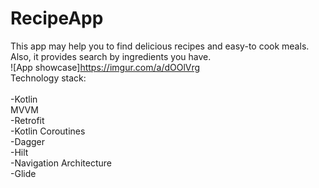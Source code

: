 # RecipeApp
This app may help you to find delicious recipes and easy-to cook meals. Also, it provides search by ingredients you have. 
<br>
![App showcase]https://imgur.com/a/dOOlVrg
<br>
Technology stack:
<br>
<br>
-Kotlin
<br>
MVVM
<br>
-Retrofit
<br>
-Kotlin Coroutines
<br>
-Dagger
<br>
-Hilt
<br>
-Navigation Architecture
<br>
-Glide
